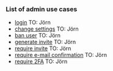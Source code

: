 ### List of admin use cases

- [login](admin/login.md) TO: Jörn
- [change settings](admin/change-settings.md) TO: Jörn
- [ban user](admin/ban-user.md) TO: Jörn
- [generate invite](admin/generate-invite.md) TO: Jörn
- [require invite](admin/require-invite.md) TO: Jörn
- [require e-mail confirmation](admin/require-email-confirmation.md) TO: Jörn
- [require 2FA](admin/require-2fa.md) TO: Jörn

